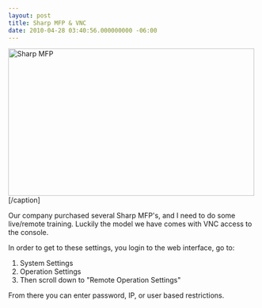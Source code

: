 ```yaml
---
layout: post
title: Sharp MFP & VNC
date: 2010-04-28 03:40:56.000000000 -06:00
---
```

<a href="http://benjaminfran.com"><img title="Sharp MFP" src="/images/old/1_MX-M850.ashx?w=497/images/old/1_MX-M850.ashx?w=497http://www.sharpusa.com/ForBusiness/DocumentSystems/MFPsPrinters/%5C~/media/Images/Home/ForBusiness/DocumentSystems/MFPsPrinters/Products/MXM850/1_MX-M850.ashx?w=497&amp;h=297&amp;bc=ffffffamp;h=297http://www.sharpusa.com/ForBusiness/DocumentSystems/MFPsPrinters/%5C~/media/Images/Home/ForBusiness/DocumentSystems/MFPsPrinters/Products/MXM850/1_MX-M850.ashx?w=497&amp;h=297&amp;bc=ffffffamp;bc=ffffffamp;h=297/images/old/1_MX-M850.ashx?w=497http://www.sharpusa.com/ForBusiness/DocumentSystems/MFPsPrinters/%5C~/media/Images/Home/ForBusiness/DocumentSystems/MFPsPrinters/Products/MXM850/1_MX-M850.ashx?w=497&amp;h=297&amp;bc=ffffffamp;h=297http://www.sharpusa.com/ForBusiness/DocumentSystems/MFPsPrinters/%5C~/media/Images/Home/ForBusiness/DocumentSystems/MFPsPrinters/Products/MXM850/1_MX-M850.ashx?w=497&amp;h=297&amp;bc=ffffffamp;bc=ffffffamp;bc=ffffff" alt="Sharp MFP" width="497" height="297" /></a>[/caption]

Our company purchased several Sharp MFP's, and I need to do some live/remote training. Luckily the model we have comes with VNC access to the console.

In order to get to these settings, you login to the web interface, go to:
<ol>
	<li>System Settings</li>
	<li>Operation Settings</li>
	<li>Then scroll down to "Remote Operation Settings"</li>
</ol>
From there you can enter password, IP, or user based restrictions.
